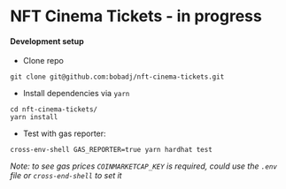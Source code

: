 # NFT Cinema Tickets - in progress

#### Development setup
* Clone repo
```
git clone git@github.com:bobadj/nft-cinema-tickets.git
```
* Install dependencies via ``yarn``
```
cd nft-cinema-tickets/
yarn install
```
* Test with gas reporter:
```
cross-env-shell GAS_REPORTER=true yarn hardhat test
```
_Note: to see gas prices `COINMARKETCAP_KEY` is required, could use the `.env` file or `cross-end-shell` to set it_
